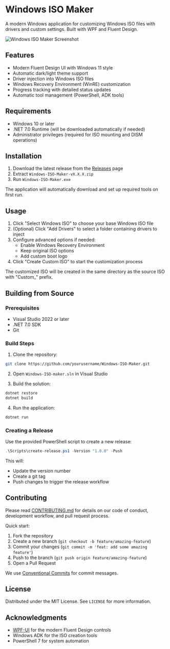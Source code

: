 # Windows ISO Maker

A modern Windows application for customizing Windows ISO files with drivers and custom settings. Built with WPF and Fluent Design.

![Windows ISO Maker Screenshot](Screenshots/main.png)

## Features

- Modern Fluent Design UI with Windows 11 style
- Automatic dark/light theme support
- Driver injection into Windows ISO files
- Windows Recovery Environment (WinRE) customization
- Progress tracking with detailed status updates
- Automatic tool management (PowerShell, ADK tools)

## Requirements

- Windows 10 or later
- .NET 7.0 Runtime (will be downloaded automatically if needed)
- Administrator privileges (required for ISO mounting and DISM operations)

## Installation

1. Download the latest release from the [Releases](../../releases) page
2. Extract `Windows-ISO-Maker-vX.X.X.zip`
3. Run `Windows-ISO-Maker.exe`

The application will automatically download and set up required tools on first run.

## Usage

1. Click "Select Windows ISO" to choose your base Windows ISO file
2. (Optional) Click "Add Drivers" to select a folder containing drivers to inject
3. Configure advanced options if needed:
   - Enable Windows Recovery Environment
   - Keep original ISO options
   - Add custom boot logo
4. Click "Create Custom ISO" to start the customization process

The customized ISO will be created in the same directory as the source ISO with "Custom_" prefix.

## Building from Source

### Prerequisites

- Visual Studio 2022 or later
- .NET 7.0 SDK
- Git

### Build Steps

1. Clone the repository:
```bash
git clone https://github.com/yourusername/Windows-ISO-Maker.git
```

2. Open `Windows-ISO-maker.sln` in Visual Studio

3. Build the solution:
```bash
dotnet restore
dotnet build
```

4. Run the application:
```bash
dotnet run
```

### Creating a Release

Use the provided PowerShell script to create a new release:

```powershell
.\Scripts\create-release.ps1 -Version "1.0.0" -Push
```

This will:
- Update the version number
- Create a git tag
- Push changes to trigger the release workflow

## Contributing

Please read [CONTRIBUTING.md](CONTRIBUTING.md) for details on our code of conduct, development workflow, and pull request process.

Quick start:
1. Fork the repository
2. Create a new branch (`git checkout -b feature/amazing-feature`)
3. Commit your changes (`git commit -m 'feat: add some amazing feature'`)
4. Push to the branch (`git push origin feature/amazing-feature`)
5. Open a Pull Request

We use [Conventional Commits](https://www.conventionalcommits.org/) for commit messages.

## License

Distributed under the MIT License. See `LICENSE` for more information.

## Acknowledgments

- [WPF-UI](https://github.com/lepoco/wpfui) for the modern Fluent Design controls
- Windows ADK for the ISO creation tools
- PowerShell 7 for system automation